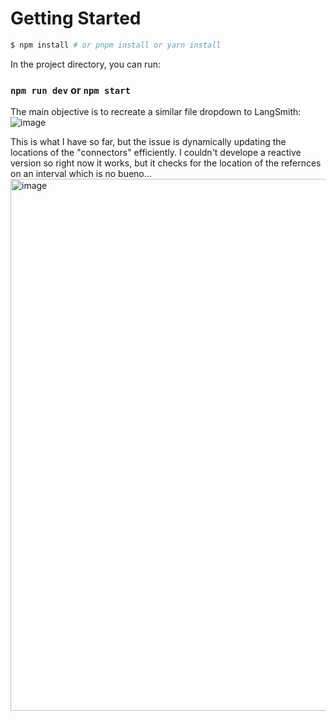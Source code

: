 # Getting Started
```bash
$ npm install # or pnpm install or yarn install
```

In the project directory, you can run:

### `npm run dev` or `npm start`

The main objective is to recreate a similar file dropdown to LangSmith:
![image](https://github.com/jcourson8/FileSystemVisualization/assets/80439017/325a607f-8052-424c-af6e-3f0ae7d52cb3)

This is what I have so far, but the issue is dynamically updating the locations of the "connectors" efficiently. I couldn't develope a reactive version so right now it works, but it checks for the location of the refernces on an interval which is no bueno...
<img width="851" alt="image" src="https://github.com/jcourson8/FileSystemVisualization/assets/80439017/6e192de5-6e87-47f9-8622-e5acf6e4147f">


